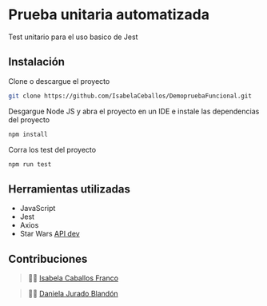 # Prueba unitaria automatizada
Test unitario para el uso basico de Jest

## Instalación

Clone o descargue el proyecto
```bash
git clone https://github.com/IsabelaCeballos/DemopruebaFuncional.git
```
Desgargue Node JS y abra el proyecto en un IDE e instale las dependencias del proyecto
```bash
npm install
```
Corra los test del proyecto
```bash
npm run test
```

## Herramientas utilizadas

- JavaScript
- Jest
- Axios
- Star Wars [API dev](https://swapi.dev/)


## Contribuciones
> 👩‍💻 [Isabela Caballos Franco](https://github.com/IsabelaCeballos)

> 👩‍💻 [Daniela Jurado Blandón](https://github.com/dionej11)
